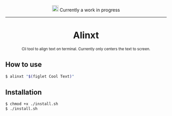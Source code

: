 <div align="center">
<img height="20" src="https://img.icons8.com/dusk/64/wrench.png" alt="wrench"/>
Currently a work in progress

<hr>
<h1>Alinxt</h1>
<small>Cli tool to align text on terminal. Currently only centers the text to screen.</small>
</div>

## How to use

```bash
$ alinxt "$(figlet Cool Text)"
```

## Installation

```bash
$ chmod +x ./install.sh
$ ./install.sh
```
